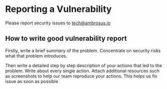# Reporting a Vulnerability

Please report security issues to <tech@ambrosus.io>

## How to write good vulnerability report
Firstly, write a brief summary of the problem.
Concentrate on security risks what that problem introduces.

Then write a detailed step by step description of your actions that led to the problem.
Write about every single action. Attach additional resources such as screenshots to help our team reproduce your actions.
This helps us fix issue as soon as possible